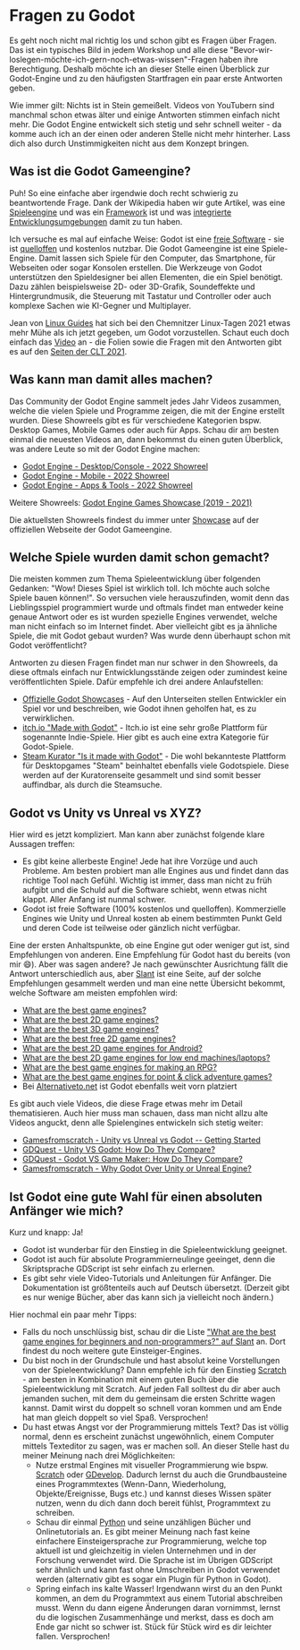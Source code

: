# Fragen zu Godot

Es geht noch nicht mal richtig los und schon gibt es Fragen über Fragen. Das ist ein typisches Bild in jedem Workshop und alle diese "Bevor-wir-loslegen-möchte-ich-gern-noch-etwas-wissen"-Fragen haben ihre Berechtigung. Deshalb möchte ich an dieser Stelle einen Überblick zur Godot-Engine und zu den häufigsten Startfragen ein paar erste Antworten geben.

Wie immer gilt: Nichts ist in Stein gemeißelt. Videos von YouTubern sind manchmal schon etwas älter und einige Antworten stimmen einfach nicht mehr. Die Godot Engine entwickelt sich stetig und sehr schnell weiter - da komme auch ich an der einen oder anderen Stelle nicht mehr hinterher. Lass dich also durch Unstimmigkeiten nicht aus dem Konzept bringen.

## Was ist die Godot Gameengine?

Puh! So eine einfache aber irgendwie doch recht schwierig zu beantwortende Frage. Dank der Wikipedia haben wir gute Artikel, was eine [Spieleengine](https://de.wikipedia.org/wiki/Spiel-Engine) und was ein [Framework](https://de.wikipedia.org/wiki/Framework) ist und was [integrierte Entwicklungsumgebungen](https://de.wikipedia.org/wiki/Integrierte_Entwicklungsumgebung) damit zu tun haben.

Ich versuche es mal auf einfache Weise: Godot ist eine [freie Software](https://de.wikipedia.org/wiki/Freie_Software) - sie ist [quelloffen](https://de.wikipedia.org/wiki/Open_Source) und kostenlos nutzbar. Die Godot Gameengine ist eine Spiele-Engine. Damit lassen sich Spiele für den Computer, das Smartphone, für Webseiten oder sogar Konsolen erstellen. Die Werkzeuge von Godot unterstützen den Spieldesigner bei allen Elementen, die ein Spiel benötigt. Dazu zählen beispielsweise 2D- oder 3D-Grafik, Soundeffekte und Hintergrundmusik, die Steuerung mit Tastatur und Controller oder auch komplexe Sachen wie KI-Gegner und Multiplayer.

Jean von [Linux Guides](https://www.youtube.com/@LinuxGuides) hat sich bei den Chemnitzer Linux-Tagen 2021 etwas mehr Mühe als ich jetzt gegeben, um Godot vorzustellen. Schaut euch doch einfach das [Video](https://www.youtube.com/watch?v=sD3dB-6V_PU) an - die Folien sowie die Fragen mit den Antworten gibt es auf den [Seiten der CLT 2021](https://chemnitzer.linux-tage.de/2021/de/programm/beitrag/177). 

## Was kann man damit alles machen?

Das Community der Godot Engine sammelt jedes Jahr Videos zusammen, welche die vielen Spiele und Programme zeigen, die mit der Engine erstellt wurden. Diese Showreels gibt es für verschiedene Kategorien bspw. Desktop Games, Mobile Games oder auch für Apps. Schau dir am besten einmal die neuesten Videos an, dann bekommst du einen guten Überblick, was andere Leute so mit der Godot Engine machen:

- [Godot Engine - Desktop/Console - 2022 Showreel ](https://www.youtube.com/watch?v=UAS_pUTFA7o)
- [Godot Engine - Mobile - 2022 Showreel](https://www.youtube.com/watch?v=xF3QiQfQxeQ)
- [Godot Engine - Apps & Tools - 2022 Showreel](https://www.youtube.com/watch?v=9kKp0oguzr8)

Weitere Showreels: [Godot Engine Games Showcase (2019 - 2021)](https://www.youtube.com/watch?v=BhwMSfX-8iw&list=PLeG_dAglpVo6EpaO9A1nkwJZOwrfiLdQ8)

Die aktuellsten Showreels findest du immer unter [Showcase](https://godotengine.org/showcase) auf der offiziellen Webseite der Godot Gameengine.

## Welche Spiele wurden damit schon gemacht?

Die meisten kommen zum Thema Spieleentwicklung über folgenden Gedanken: "Wow! Dieses Spiel ist wirklich toll. Ich möchte auch solche Spiele bauen können!". So versuchen viele herauszufinden, womit denn das Lieblingsspiel programmiert wurde und oftmals findet man entweder keine genaue Antwort oder es ist wurden spezielle Engines verwendet, welche man nicht einfach so im Internet findet. Aber vielleicht gibt es ja ähnliche Spiele, die mit Godot gebaut wurden? Was wurde denn überhaupt schon mit Godot veröffentlicht?

Antworten zu diesen Fragen findet man nur schwer in den Showreels, da diese oftmals einfach nur Entwicklungsstände zeigen oder zumindest keine veröffentlichten Spiele. Dafür empfehle ich drei andere Anlaufstellen:

- [Offizielle Godot Showcases](https://godotengine.org/showcase) - Auf den Unterseiten stellen Entwickler ein Spiel vor und beschreiben, wie Godot ihnen geholfen hat, es zu verwirklichen.
- [itch.io "Made with Godot"](https://itch.io/games/made-with-godot) - Itch.io ist eine sehr große Plattform für sogenannte Indie-Spiele. Hier gibt es auch eine extra Kategorie für Godot-Spiele.
- [Steam Kurator "Is it made with Godot"](https://store.steampowered.com/curator/41324400-Is-it-made-with-Godot/) - Die wohl bekannteste Plattform für Desktopgames "Steam" beinhaltet ebenfalls viele Godotspiele. Diese werden auf der Kuratorenseite gesammelt und sind somit besser auffindbar, als durch die Steamsuche.

## Godot vs Unity vs Unreal vs XYZ?

Hier wird es jetzt kompliziert. Man kann aber zunächst folgende klare Aussagen treffen:

- Es gibt keine allerbeste Engine! Jede hat ihre Vorzüge und auch Probleme. Am besten probiert man alle Engines aus und findet dann das richtige Tool nach Gefühl. Wichtig ist immer, dass man nicht zu früh aufgibt und die Schuld auf die Software schiebt, wenn etwas nicht klappt. Aller Anfang ist nunmal schwer.
- Godot ist freie Software (100% kostenlos und quelloffen). Kommerzielle Engines wie Unity und Unreal kosten ab einem bestimmten Punkt Geld und deren Code ist teilweise oder gänzlich nicht verfügbar.

Eine der ersten Anhaltspunkte, ob eine Engine gut oder weniger gut ist, sind Empfehlungen von anderen. Eine Empfehlung für Godot hast du bereits (von mir :smile:). Aber was sagen andere? Je nach gewünschter Ausrichtung fällt die Antwort unterschiedlich aus, aber [Slant](https://www.slant.co/tags/game-development?filter=top) ist eine Seite, auf der solche Empfehlungen gesammelt werden und man eine nette Übersicht bekommt, welche Software am meisten empfohlen wird:

- [What are the best game engines?](https://www.slant.co/topics/991/~best-game-engines)
- [What are the best 2D game engines?](https://www.slant.co/topics/341/~best-2d-game-engines)
- [What are the best 3D game engines?](https://www.slant.co/topics/1495/~best-3d-game-engines)
- [What are the best free 2D game engines?](https://www.slant.co/topics/2526/~best-free-2d-game-engines)
- [What are the best 2D game engines for Android?](https://www.slant.co/topics/1476/~best-2d-game-engines-for-android)
- [What are the best 2D game engines for low end machines/laptops?](https://www.slant.co/topics/5363/~2d-game-engines-for-low-end-machines-laptops)
- [What are the best game engines for making an RPG?](https://www.slant.co/topics/9364/~game-engines-for-making-an-rpg)
- [What are the best game engines for point & click adventure games?](https://www.slant.co/topics/5145/~game-engines-for-point-click-adventure-games)
- Bei [Alternativeto.net](https://alternativeto.net/category/developer-tools/game-development/) ist Godot ebenfalls weit vorn platziert

Es gibt auch viele Videos, die diese Frage etwas mehr im Detail thematisieren. Auch hier muss man schauen, dass man nicht allzu alte Videos anguckt, denn alle Spielengines entwickeln sich stetig weiter:

- [Gamesfromscratch - Unity vs Unreal vs Godot -- Getting Started](https://www.youtube.com/watch?v=Fq_nK4_B6_0)
- [GDQuest - Unity VS Godot: How Do They Compare?](https://www.youtube.com/watch?v=kahPeM0scpM)
- [GDQuest - Godot VS Game Maker: How Do They Compare?](https://www.youtube.com/watch?v=3KKeFK0NHc8)
- [Gamesfromscratch - Why Godot Over Unity or Unreal Engine?](https://www.youtube.com/watch?v=l7BrpcboJno)

## Ist Godot eine gute Wahl für einen absoluten Anfänger wie mich?

Kurz und knapp: Ja!

- Godot ist wunderbar für den Einstieg in die Spieleentwicklung geeignet.
- Godot ist auch für absolute Programmierneulinge geeinget, denn die Skriptsprache GDScript ist sehr einfach zu erlernen.
- Es gibt sehr viele Video-Tutorials und Anleitungen für Anfänger. Die Dokumentation ist größtenteils auch auf Deutsch übersetzt. (Derzeit gibt es nur wenige Bücher, aber das kann sich ja vielleicht noch ändern.)

Hier nochmal ein paar mehr Tipps:

- Falls du noch unschlüssig bist, schau dir die Liste ["What are the best game engines for beginners and non-programmers?" auf Slant](https://www.slant.co/topics/1907/~best-game-engines-for-beginners-and-non-programmers) an. Dort findest du noch weitere gute Einsteiger-Engines.
- Du bist noch in der Grundschule und hast absolut keine Vorstellungen von der Spieleentwicklung? Dann empfehle ich für den Einstieg [Scratch](https://scratch.mit.edu/) - am besten in Kombination mit einem guten Buch über die Spieleentwicklung mit Scratch. Auf jeden Fall solltest du dir aber auch jemanden suchen, mit dem du gemeinsam die ersten Schritte wagen kannst. Damit wirst du doppelt so schnell voran kommen und am Ende hat man gleich doppelt so viel Spaß. Versprochen!
- Du hast etwas Angst vor der Programmierung mittels Text? Das ist völlig normal, denn es erscheint zunächst ungewöhnlich, einem Computer mittels Texteditor zu sagen, was er machen soll. An dieser Stelle hast du meiner Meinung nach drei Möglichkeiten:
    - Nutze erstmal Engines mit visueller Programmierung wie bspw. [Scratch]() oder [GDevelop](https://gdevelop.io/). Dadurch lernst du auch die Grundbausteine eines Programmtextes (Wenn-Dann, Wiederholung, Objekte/Ereignisse, Bugs etc.) und kannst dieses Wissen später nutzen, wenn du dich dann doch bereit fühlst, Programmtext zu schreiben.
    - Schau dir einmal [Python](https://www.python.org/) und seine unzähligen Bücher und Onlinetutorials an. Es gibt meiner Meinung nach fast keine einfachere Einsteigersprache zur Programmierung, welche top aktuell ist und gleichzeitig in vielen Unternehmen und in der Forschung verwendet wird. Die Sprache ist im Übrigen GDScript sehr ähnlich und kann fast ohne Umschreiben in Godot verwendet werden (alternativ gibt es sogar ein Plugin für Python in Godot).
    - Spring einfach ins kalte Wasser! Irgendwann wirst du an den Punkt kommen, an dem du Programmtext aus einem Tutorial abschreiben musst. Wenn du dann eigene Änderungen daran vornimmst, lernst du die logischen Zusammenhänge und merkst, dass es doch am Ende gar nicht so schwer ist. Stück für Stück wird es dir leichter fallen. Versprochen!
